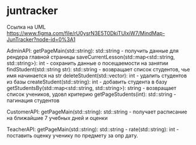 # juntracker

Ссылка на UML https://www.figma.com/file/rU0ysrN3E5T0DkiTUlxiW7/MindMap-JunTracker?node-id=0%3A1

AdminAPI:
	getPageMain(std::string): std::string - получить данные для рендера главной страницы
	saveCurrentLesson(std::map<std::string, std::string>): int - сохранить данные о посещаемости на занятии
	findStudent(std::string str): std::string - возвращает список студентов, чье имя начинается на str
	deleteStudent(std::vector<string>): int  - удалить студентов из базы
	createStudent(std::string): int - добавить студента в базу
	getStudentsBy(std::map<std::string, std::string>): string - возвращает список учеников, удовл критерию
	getPageStudents(int): std::string - пагинация студентов
	
	

CustomerAPI:
	getPageMain(std::string): std::string - получает расписание на ближайшие 7 учебных дней и оценки

TeacherAPI:
	getPageMain(std::string): std::string - 
	rate(std::string): int - поставить оценку ученику по предмету за опр дату.
